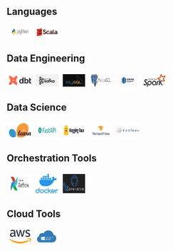 <!-- Languages Section -->
<h2>Languages</h2>
<div style="display: flex; flex-wrap: wrap;">
  <img src="images/python.png" style="width:10%; max-height:100px; margin:5px;">
  <!-- <img src="images/sql.png" style="width:10%; max-height:100px; margin:5px;"> -->
  <img src="images/scala.png" style="width:10%; max-height:100px; margin:5px;">
</div>

<!-- Data Engineering Section -->
<h2>Data Engineering</h2>
<div style="display: flex; flex-wrap: wrap;">
  <img src="images/dbt.png" style="width:10%; max-height:100px; margin:5px;">
  <img src="images/kafka.png" style="width:10%; max-height:100px; margin:5px;">
  <img src="images/mysql.png" style="width:10%; max-height:100px; margin:5px;">
  <img src="images/postgres.jpeg" style="width:10%; max-height:100px; margin:5px;">
  <img src="images/redshift.png" style="width:10%; max-height:100px; margin:5px;">
  <img src="images/spark.png" style="width:10%; max-height:100px; margin:5px;">
</div>

<!-- Data Science Section -->
<h2>Data Science</h2>
<div style="display: flex; flex-wrap: wrap;">
  <img src="images/sklearn.png" style="width:10%; max-height:100px; margin:5px;">
  <img src="images/fastapi.png" style="width:10%; max-height:100px; margin:5px;">
  <img src="images/huggingface.png" style="width:10%; max-height:100px; margin:5px;">
  <img src="images/tensorflow.png" style="width:10%; max-height:100px; margin:5px;">
  <img src="images/tableau.png" style="width:10%; max-height:100px; margin:5px;">

</div>

<!-- Orchestration Tools Section -->
<h2>Orchestration Tools</h2>
<div style="display: flex; flex-wrap: wrap;">
  <img src="images/airflow.png" style="width:10%; max-height:100px; margin:5px;">
  <img src="images/docker.png" style="width:10%; max-height:100px; margin:5px;">
  <img src="images/github.png" style="width:10%; max-height:100px; margin:5px;">

</div>


<!-- Cloud Tools Section -->
<h2>Cloud Tools</h2>
<div style="display: flex; flex-wrap: wrap;">
  <img src="images/aws.png" style="width:10%; max-height:100px; margin:5px;">
  <img src="images/azure.png" style="width:10%; max-height:100px; margin:5px;">


</div>